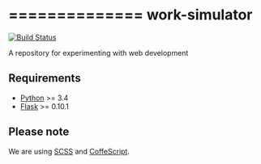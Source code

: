 ==============
work-simulator
==============

[![Build Status](https://travis-ci.org/GIider/work-simulator.svg)](https://travis-ci.org/GIider/work-simulator)

A repository for experimenting with web development

Requirements
------------
* [Python](http://python.org/download/releases/) >= 3.4
* [Flask](http://flask.pocoo.org/) >= 0.10.1

Please note
-----------
We are using [SCSS](http://sass-lang.com/install) and [CoffeScript](http://coffeescript.org/).
